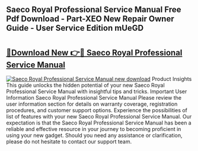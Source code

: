 ## Saeco Royal Professional Service Manual Free Pdf Download - Part-XEO New Repair Owner Guide - User Service Edition mUeGD

# <h2><a href="http://bc47025.oget.top/?id=Saeco+Royal+Professional+Service+Manual">🔗Download New 👉🔴 Saeco Royal Professional Service Manual</a></h2>

[![Saeco Royal Professional Service Manual new download](https://i.imgur.com/5g1atiW.png)](http://bc47025.oget.top/?id=Saeco+Royal+Professional+Service+Manual)
Product Insights This guide unlocks the hidden potential of your new Saeco Royal Professional Service Manual with insightful tips and tricks. Important User Information Saeco Royal Professional Service Manual Please review the user information section for details on warranty coverage, registration procedures, and customer support options. Experience the possibilities of list of features with your new Saeco Royal Professional Service Manual. Our expectation is that the Saeco Royal Professional Service Manual has been a reliable and effective resource in your journey to becoming proficient in using your new gadget. Should you need any assistance or clarification, please do not hesitate to contact our support team.
